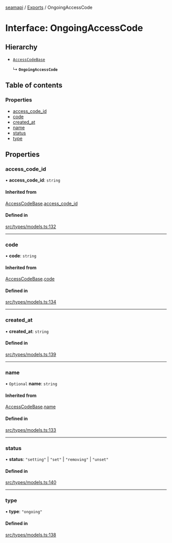 [seamapi](../README.md) / [Exports](../modules.md) / OngoingAccessCode

# Interface: OngoingAccessCode

## Hierarchy

- [`AccessCodeBase`](AccessCodeBase.md)

  ↳ **`OngoingAccessCode`**

## Table of contents

### Properties

- [access\_code\_id](OngoingAccessCode.md#access_code_id)
- [code](OngoingAccessCode.md#code)
- [created\_at](OngoingAccessCode.md#created_at)
- [name](OngoingAccessCode.md#name)
- [status](OngoingAccessCode.md#status)
- [type](OngoingAccessCode.md#type)

## Properties

### access\_code\_id

• **access\_code\_id**: `string`

#### Inherited from

[AccessCodeBase](AccessCodeBase.md).[access_code_id](AccessCodeBase.md#access_code_id)

#### Defined in

[src/types/models.ts:132](https://github.com/seamapi/javascript/blob/main/src/types/models.ts#L132)

___

### code

• **code**: `string`

#### Inherited from

[AccessCodeBase](AccessCodeBase.md).[code](AccessCodeBase.md#code)

#### Defined in

[src/types/models.ts:134](https://github.com/seamapi/javascript/blob/main/src/types/models.ts#L134)

___

### created\_at

• **created\_at**: `string`

#### Defined in

[src/types/models.ts:139](https://github.com/seamapi/javascript/blob/main/src/types/models.ts#L139)

___

### name

• `Optional` **name**: `string`

#### Inherited from

[AccessCodeBase](AccessCodeBase.md).[name](AccessCodeBase.md#name)

#### Defined in

[src/types/models.ts:133](https://github.com/seamapi/javascript/blob/main/src/types/models.ts#L133)

___

### status

• **status**: ``"setting"`` \| ``"set"`` \| ``"removing"`` \| ``"unset"``

#### Defined in

[src/types/models.ts:140](https://github.com/seamapi/javascript/blob/main/src/types/models.ts#L140)

___

### type

• **type**: ``"ongoing"``

#### Defined in

[src/types/models.ts:138](https://github.com/seamapi/javascript/blob/main/src/types/models.ts#L138)
